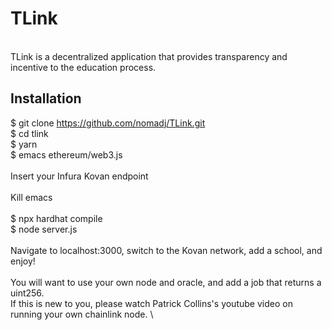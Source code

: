 # TLink
\
TLink is a decentralized application
that provides transparency and
incentive to the education process.

## Installation

$ git clone https://github.com/nomadj/TLink.git \
$ cd tlink \
$ yarn \
$ emacs ethereum/web3.js \
\
Insert your Infura Kovan endpoint \
\
Kill emacs \
\
$ npx hardhat compile \
$ node server.js \
\
Navigate to localhost:3000, switch to the Kovan network, add a school, and enjoy! \
\
You will want to use your own node and oracle, and add a job that returns a uint256. \
If this is new to you, please watch Patrick Collins's youtube video on running your own chainlink node. \
